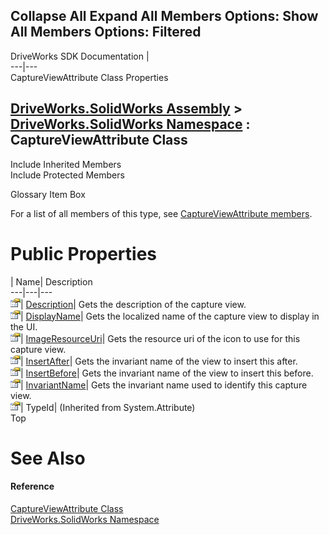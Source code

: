 Collapse All Expand All Members Options: Show All  Members Options: Filtered   
---  
DriveWorks SDK Documentation  |   
---|---  
CaptureViewAttribute Class Properties   
  
[DriveWorks.SolidWorks Assembly](topic13342.md) > [DriveWorks.SolidWorks Namespace](topic13345.md) : CaptureViewAttribute Class  
---  
  
Include Inherited Members    
Include Protected Members    


Glossary Item Box

For a list of all members of this type, see [CaptureViewAttribute members](topic13456.md).

# Public Properties

| Name| Description  
---|---|---  
![Public Property](dotnetimages/publicProperty.gif)| [Description](topic13468.md)| Gets the description of the capture view.   
![Public Property](dotnetimages/publicProperty.gif)| [DisplayName](topic13469.md)| Gets the localized name of the capture view to display in the UI.   
![Public Property](dotnetimages/publicProperty.gif)| [ImageResourceUri](topic13470.md)| Gets the resource uri of the icon to use for this capture view.   
![Public Property](dotnetimages/publicProperty.gif)| [InsertAfter](topic13471.md)| Gets the invariant name of the view to insert this after.   
![Public Property](dotnetimages/publicProperty.gif)| [InsertBefore](topic13472.md)| Gets the invariant name of the view to insert this before.   
![Public Property](dotnetimages/publicProperty.gif)| [InvariantName](topic13473.md)| Gets the invariant name used to identify this capture view.   
![Public Property](dotnetimages/publicProperty.gif)| TypeId|  (Inherited from System.Attribute)  
Top

# See Also

#### Reference

[CaptureViewAttribute Class](topic13455.md)   
[DriveWorks.SolidWorks Namespace](topic13345.md)


